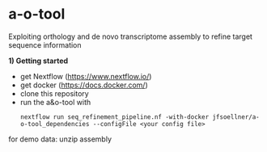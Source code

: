 # a-o-tool
Exploiting orthology and de novo transcriptome assembly to refine target sequence information

**1) Getting started**
  - get Nextflow (https://www.nextflow.io/)
  - get docker (https://docs.docker.com/)
  - clone this repository
  - run the a&o-tool with
    ```
    nextflow run seq_refinement_pipeline.nf -with-docker jfsoellner/a-o-tool_dependencies --configFile <your config file>
    ```

for demo data: unzip assembly 
